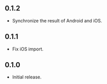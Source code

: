 ## 0.1.2

* Synchronize the result of Android and iOS.

## 0.1.1

* Fix iOS import.

## 0.1.0

* Initial release.
